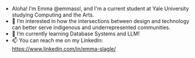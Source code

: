 - Aloha! I’m Emma @emmassl, and I'm a current student at Yale University studying Computing and the Arts.
- 👀 I’m interested in how the intersections between design and technology can better serve indigenous and underrepresented communities.
- 🌱 I’m currently learning Database Systems and LLM!
- 📫 You can reach me on my LinkedIn: https://www.linkedin.com/in/emma-slagle/
